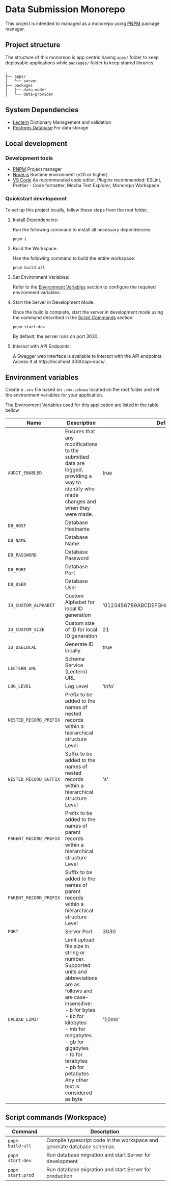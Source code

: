 # Data Submission Monorepo

This project is intended to managed as a monorepo using [PNPM](https://pnpm.io/) package manager.

## Project structure

The structure of this monorepo is app centric having `apps/` folder to keep deployable applications while `packages/` folder to keep shared libraries.

```
.
├── apps/
│   └── server
├── packages
│   ├── data-model
│   └── data-provider
```

## System Dependencies

- [Lectern](https://github.com/overture-stack/lectern) Dictionary Management and validation
- [Postgres Database](https://www.postgresql.org/) For data storage

## Local development

### Development tools

- [PNPM](https://pnpm.io/) Project manager
- [Node.js](https://nodejs.org/en) Runtime environment (v20 or higher)
- [VS Code](https://code.visualstudio.com/) As recommended code editor. Plugins recommended: ESLint, Prettier - Code formatter, Mocha Test Explorer, Monorepo Workspace

### Quickstart development

To set up this project locally, follow these steps from the root folder.

1. Install Dependencies:

   Run the following command to install all necessary dependencies:

   ```
   pnpm i
   ```

2. Build the Workspace:

   Use the following command to build the entire workspace:

   ```
   pnpm build:all
   ```

3. Set Environment Variables:

   Refer to the [Environment Variables](#environment-variables) section to configure the required environment variables.

4. Start the Server in Development Mode:

   Once the build is complete, start the server in development mode using the command described in the [Script Commands](#script-commands-workspace) section:

   ```
   pnpm start:dev
   ```

   By default, the server runs on port 3030.

5. Interact with API Endpoints:

   A Swagger web interface is available to interact with the API endpoints. Access it at http://localhost:3030/api-docs/.

## Environment variables

Create a `.env` file based on `.env.schema` located on the root folder and set the environment variables for your application.

The Environment Variables used for this application are listed in the table bellow

| Name                   | Description                                                                                                                                                                                                                                                                                          | Default                                |
| ---------------------- | ---------------------------------------------------------------------------------------------------------------------------------------------------------------------------------------------------------------------------------------------------------------------------------------------------- | -------------------------------------- |
| `AUDIT_ENABLED`        | Ensures that any modifications to the submitted data are logged, providing a way to identify who made changes and when they were made.                                                                                                                                                               | true                                   |
| `DB_HOST`              | Database Hostname                                                                                                                                                                                                                                                                                    |                                        |
| `DB_NAME`              | Database Name                                                                                                                                                                                                                                                                                        |                                        |
| `DB_PASSWORD`          | Database Password                                                                                                                                                                                                                                                                                    |                                        |
| `DB_PORT`              | Database Port                                                                                                                                                                                                                                                                                        |                                        |
| `DB_USER`              | Database User                                                                                                                                                                                                                                                                                        |                                        |
| `ID_CUSTOM_ALPHABET`   | Custom Alphabet for local ID generation                                                                                                                                                                                                                                                              | '0123456789ABCDEFGHIJKLMNOPQRSTUVWXYZ' |
| `ID_CUSTOM_SIZE`       | Custom size of ID for local ID generation                                                                                                                                                                                                                                                            | 21                                     |
| `ID_USELOCAL`          | Generate ID locally                                                                                                                                                                                                                                                                                  | true                                   |
| `LECTERN_URL`          | Schema Service (Lectern) URL                                                                                                                                                                                                                                                                         |                                        |
| `LOG_LEVEL`            | Log Level                                                                                                                                                                                                                                                                                            | 'info'                                 |
| `NESTED_RECORD_PREFIX` | Prefix to be added to the names of nested records within a hierarchical structure Level                                                                                                                                                                                                              |                                        |
| `NESTED_RECORD_SUFFIX` | Suffix to be added to the names of nested records within a hierarchical structure Level                                                                                                                                                                                                              | 's'                                    |
| `PARENT_RECORD_PREFIX` | Prefix to be added to the names of parent records within a hierarchical structure Level                                                                                                                                                                                                              |                                        |
| `PARENT_RECORD_PREFIX` | Suffix to be added to the names of parent records within a hierarchical structure Level                                                                                                                                                                                                              |                                        |
| `PORT`                 | Server Port.                                                                                                                                                                                                                                                                                         | 3030                                   |
| `UPLOAD_LIMIT`         | Limit upload file size in string or number. <br>Supported units and abbreviations are as follows and are case-insensitive: <br> - b for bytes<br> - kb for kilobytes<br>- mb for megabytes<br>- gb for gigabytes<br>- tb for terabytes<br>- pb for petabytes<br>Any other text is considered as byte | '10mb'                                 |

## Script commands (Workspace)

| Command           | Description                                                            |
| ----------------- | ---------------------------------------------------------------------- |
| `pnpm build:all`  | Compile typescript code in the workspace and generate database schemas |
| `pnpm start:dev`  | Run database migration and start Server for development                |
| `pnpm start:prod` | Run database migration and start Server for production                 |
